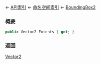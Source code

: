 ← [API索引](Api-Index) ← [命名空间索引](Namespace-Index) ← [BoundingBox2](VRageMath.BoundingBox2)

### 概要

```csharp
public Vector2 Extents { get; }
```



### 返回

[Vector2](VRageMath.Vector2)

